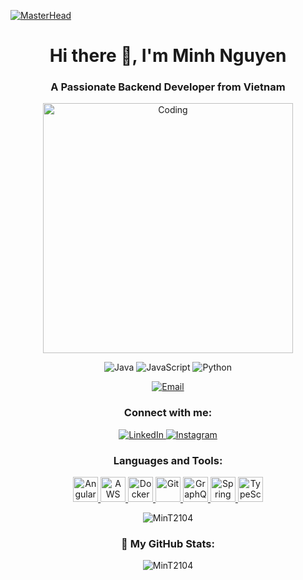 [![MasterHead](https://media.giphy.com/media/1aW39urvc4gTWg9Tjy/giphy.gif)](https://www.linkedin.com/in/minh-nguyen/)

<h1 align="center">Hi there 👋, I'm Minh Nguyen</h1>
<h3 align="center">A Passionate Backend Developer from Vietnam</h3>

<p align="center">
  <img src="https://media.giphy.com/media/3o6ZsXPoe6KTuikXgE/giphy.gif" alt="Coding" width="400" />
</p>

<p align="center">
  <img src="https://img.shields.io/badge/Java-007396?style=for-the-badge&logo=java&logoColor=white" alt="Java"/>
  <img src="https://img.shields.io/badge/JavaScript-F7DF1C?style=for-the-badge&logo=javascript&logoColor=black" alt="JavaScript"/>
  <img src="https://img.shields.io/badge/Python-3776AB?style=for-the-badge&logo=python&logoColor=white" alt="Python"/>
</p>

<p align="center">
  <a href="mailto:worknguyenvotanminh@gmail.com">
    <img src="https://img.shields.io/badge/Email-worknguyenvotanminh@gmail.com-red?style=flat-square&logo=gmail&logoColor=white" alt="Email"/>
  </a>
</p>

<h3 align="center">Connect with me:</h3>
<p align="center">
  <a href="https://www.linkedin.com/in/minh-nguyen/" target="_blank">
    <img src="https://img.shields.io/badge/LinkedIn-0A66C2?style=for-the-badge&logo=linkedin&logoColor=white" alt="LinkedIn"/>
  </a>
  <a href="https://www.instagram.com/nvtanminh/" target="_blank">
    <img src="https://img.shields.io/badge/Instagram-E4405F?style=for-the-badge&logo=instagram&logoColor=white" alt="Instagram"/>
  </a>
</p>

<h3 align="center">Languages and Tools:</h3>
<p align="center">
  <a href="https://angular.io" target="_blank" rel="noreferrer">
    <img src="https://img.shields.io/badge/Angular-DD0031?style=for-the-badge&logo=angular&logoColor=white" alt="Angular" width="40" height="40"/>
  </a>
  <a href="https://aws.amazon.com" target="_blank" rel="noreferrer">
    <img src="https://img.shields.io/badge/AWS-232F3E?style=for-the-badge&logo=amazonaws&logoColor=white" alt="AWS" width="40" height="40"/>
  </a>
  <a href="https://www.docker.com/" target="_blank" rel="noreferrer">
    <img src="https://img.shields.io/badge/Docker-2496ED?style=for-the-badge&logo=docker&logoColor=white" alt="Docker" width="40" height="40"/>
  </a>
  <a href="https://git-scm.com/" target="_blank" rel="noreferrer">
    <img src="https://img.shields.io/badge/Git-F05032?style=for-the-badge&logo=git&logoColor=white" alt="Git" width="40" height="40"/>
  </a>
  <a href="https://graphql.org" target="_blank" rel="noreferrer">
    <img src="https://img.shields.io/badge/GraphQL-E10098?style=for-the-badge&logo=graphql&logoColor=white" alt="GraphQL" width="40" height="40"/>
  </a>
  <a href="https://spring.io/" target="_blank" rel="noreferrer">
    <img src="https://img.shields.io/badge/Spring-6DB33F?style=for-the-badge&logo=spring&logoColor=white" alt="Spring" width="40" height="40"/>
  </a>
  <a href="https://www.typescriptlang.org/" target="_blank" rel="noreferrer">
    <img src="https://img.shields.io/badge/TypeScript-3178C6?style=for-the-badge&logo=typescript&logoColor=white" alt="TypeScript" width="40" height="40"/>
  </a>
</p>

<p align="center">
  <img src="https://github-readme-streak-stats.herokuapp.com/?user=MinT2104&theme=tokyonight&hide_border=true" alt="MinT2104"/>
</p>

<h3 align="center">🚀 My GitHub Stats:</h3>
<p align="center">
  <img src="https://github-readme-stats.vercel.app/api?username=MinT2104&show_icons=true&count_private=true&hide=prs&theme=tokyonight&hide_border=true" alt="MinT2104"/>
</p>

